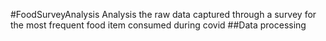 #FoodSurveyAnalysis
Analysis the raw data captured through a survey for the most frequent food item consumed during covid
##Data processing

